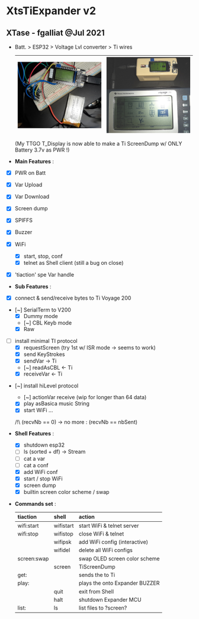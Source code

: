 # XtsTiExpander v2
## XTase - fgalliat @Jul 2021

 - Batt. > ESP32 > Voltage Lvl converter > Ti wires

   | ![TTGO T_DISPLAY screen dump of TiVoyage 200](./pictures/TTGO_displayTI.jpg) | ![screen dump in enclosure](./pictures/enclosure/running.jpg) |
   | ------------------------------------------------------------ | ------------------------------------------------------------ |

   (My TTGO T_Display is now able to make a Ti ScreenDump w/ ONLY Battery 3.7v as PWR !)

- **Main Features** :

 - [x] PWR on Batt
 - [x] Var Upload
 - [x] Var Download
 - [x] Screen dump
 - [X] SPIFFS
 - [x] Buzzer
 - [x] WiFi
   - [x] start, stop, conf
   - [x] telnet as Shell client (still a bug on close)
 - [x] 'tiaction' spe Var handle


- **Sub Features** :
 - [x] connect & send/receive bytes to Ti Voyage 200

 - [~] SerialTerm to V200
   - [x] Dummy mode
   - [~] CBL Keyb mode
   - [x] Raw
   
 - [ ] install minimal TI protocol
   - [x] requestScreen (try 1st w/ ISR mode -> seems to work)
   - [x] send KeyStrokes
   - [x] sendVar -> Ti
   - [~] readAsCBL <- Ti
   - [x] receiveVar <- Ti
   
 - [~] install hiLevel protocol
   - [~] actionVar receive (wip for longer than 64 data)
   - [x] play asBasica music String
   - [x] start WiFi ...

   /!\\ (recvNb == 0) -> no more : (recvNb == nbSent)

- **Shell Features** :
  - [x] shutdown esp32
  - [ ] ls (sorted + df) -> Stream
  - [ ] cat a var
  - [ ] cat a conf
  - [x] add WiFi conf
  - [x] start / stop WiFi
  - [x] screen dump
  - [x] builtin screen color scheme / swap

- **Commands set** : 

  | tiaction          | shell     | action                                      |
  | ----------------- | --------- | ------------------------------------------- |
  | wifi:start        | wifistart | start WiFi & telnet server                  |
  | wifi:stop         | wifistop  | close WiFi & telnet                         |
  |                   | wifipsk   | add WiFi config (interactive)               |
  |                   | wifidel   | delete all WiFi configs                     |
  | screen:swap       |           | swap OLED screen color scheme               |
  |                   | screen    | TiScreenDump                                |
  | get:<varName>     |           | sends the <varName> to Ti                   |
  | play:<tuneString> |           | plays the <tuneString> onto Expander BUZZER |
  |                   | quit      | exit from Shell                             |
  |                   | halt      | shutdown Expander MCU                       |
  | list:             | ls        | list files to ?screen?                      |